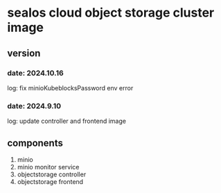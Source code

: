 # sealos cloud object storage cluster image

## version

### date: 2024.10.16

log: fix minioKubeblocksPassword env error

### date: 2024.9.10

log: update controller and frontend image

## components

1. minio
2. minio monitor service
3. objectstorage controller
4. objectstorage frontend